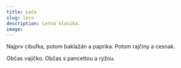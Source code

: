 ```yaml
---
title: Lečo
slug: leco
description: Letná klasika.
image:
---
```


Najprv cibuľka, potom baklažán a paprika. Potom rajčiny a cesnak.

Občas vajíčko. Občas s pancettou a ryžou.
